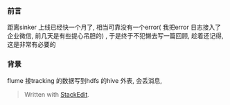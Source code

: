 ### 前言
距离sinker 上线已经快一个月了, 相当可靠没有一个error( 我把error 日志接入了企业微信, 前几天是有些提心吊胆的) , 于是终于不犯懒去写一篇回顾, 趁着还记得, 这是非常有必要的
### 背景
flume 接tracking 的数据写到hdfs 的hive 外表, 会丢消息, 


> Written with [StackEdit](https://stackedit.io/).
<!--stackedit_data:
eyJoaXN0b3J5IjpbLTEzOTQ5NzU1Nl19
-->